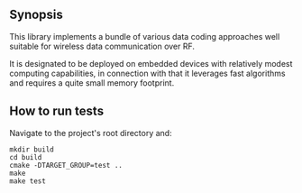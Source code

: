 ## Synopsis

This library implements a bundle of various data coding approaches well suitable for wireless data communication over RF.

It is designated to be deployed on embedded devices with relatively modest computing capabilities, in connection with that it leverages fast algorithms and requires a quite small memory footprint.

## How to run tests

Navigate to the project's root directory and:

```
mkdir build
cd build
cmake -DTARGET_GROUP=test ..
make
make test
```
